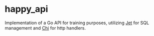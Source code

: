 # happy_api
Implementation of a Go API for training purposes, utilizing [Jet](https://github.com/go-jet/jet) for SQL management and [Chi](https://go-chi.io/#/) for http handlers.
